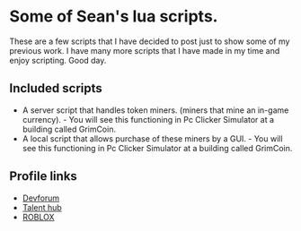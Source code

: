 # Some of Sean's lua scripts.
These are a few scripts that I have decided to post just to show some of my previous work. I have many more scripts that I have made in my time and enjoy scripting.
Good day.

## Included scripts
- A server script that handles token miners. (miners that mine an in-game currency). - You will see this functioning in Pc Clicker Simulator at a building called GrimCoin.
- A local script that allows purchase of these miners by a GUI. - You will see this functioning in Pc Clicker Simulator at a building called GrimCoin.

## Profile links
- [Devforum](https://devforum.roblox.com/u/seancool07777/summary)
- [Talent hub](https://talent.roblox.com/creators/174791201)
- [ROBLOX](https://www.roblox.com/users/174791201/profile)
